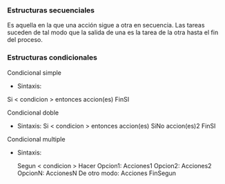 ### Estructuras secuenciales

Es aquella en la que una acción sigue a otra en secuencia. Las tareas suceden de tal modo que la salida de una es la tarea de la otra hasta el fin del proceso.

### Estructuras condicionales

Condicional simple
- Sintaxis: 

 Si < condicion > entonces
	  accion(es)
FinSI

Condicional doble
-  Sintaxis:
  Si < condicion > entonces
	  accion(es)
   SiNo
	accion(es)2
FinSI
  
Condicional multiple
  - Sintaxis: 
    
    Segun < condicion > Hacer
	    Opcion1:
		    Acciones1
		Opcion2:
			Acciones2
		OpcionN:
			AccionesN
		De otro modo:
			Acciones
	FinSegun



